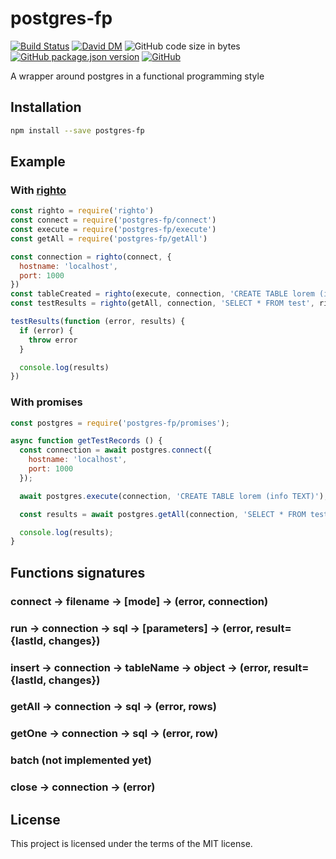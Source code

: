 # postgres-fp
[![Build Status](https://travis-ci.org/markwylde/postgres-fp.svg?branch=master)](https://travis-ci.org/markwylde/postgres-fp)
[![David DM](https://david-dm.org/markwylde/postgres-fp.svg)](https://david-dm.org/markwylde/postgres-fp)
![GitHub code size in bytes](https://img.shields.io/github/languages/code-size/markwylde/postgres-fp)
[![GitHub package.json version](https://img.shields.io/github/package-json/v/markwylde/postgres-fp)](https://github.com/markwylde/postgres-fp/releases)
[![GitHub](https://img.shields.io/github/license/markwylde/postgres-fp)](https://github.com/markwylde/postgres-fp/blob/master/LICENSE)

A wrapper around postgres in a functional programming style

## Installation
```bash
npm install --save postgres-fp
```

## Example
### With [righto](https://github.com/KoryNunn/righto)
```javascript
const righto = require('righto')
const connect = require('postgres-fp/connect')
const execute = require('postgres-fp/execute')
const getAll = require('postgres-fp/getAll')

const connection = righto(connect, {
  hostname: 'localhost',
  port: 1000
})
const tableCreated = righto(execute, connection, 'CREATE TABLE lorem (info TEXT)')
const testResults = righto(getAll, connection, 'SELECT * FROM test', righto.after(tableCreated))

testResults(function (error, results) {
  if (error) {
    throw error
  }

  console.log(results)
})
```

### With promises
```javascript
const postgres = require('postgres-fp/promises');

async function getTestRecords () {
  const connection = await postgres.connect({
    hostname: 'localhost',
    port: 1000
  });

  await postgres.execute(connection, 'CREATE TABLE lorem (info TEXT)');

  const results = await postgres.getAll(connection, 'SELECT * FROM test');

  console.log(results);
}
```

## Functions signatures
### connect -> filename -> [mode] -> (error, connection)
### run -> connection -> sql -> [parameters] -> (error, result={lastId, changes})
### insert -> connection -> tableName -> object -> (error, result={lastId, changes})
### getAll -> connection -> sql -> (error, rows)
### getOne -> connection -> sql -> (error, row)
### batch (not implemented yet)
### close -> connection -> (error)

## License
This project is licensed under the terms of the MIT license.
